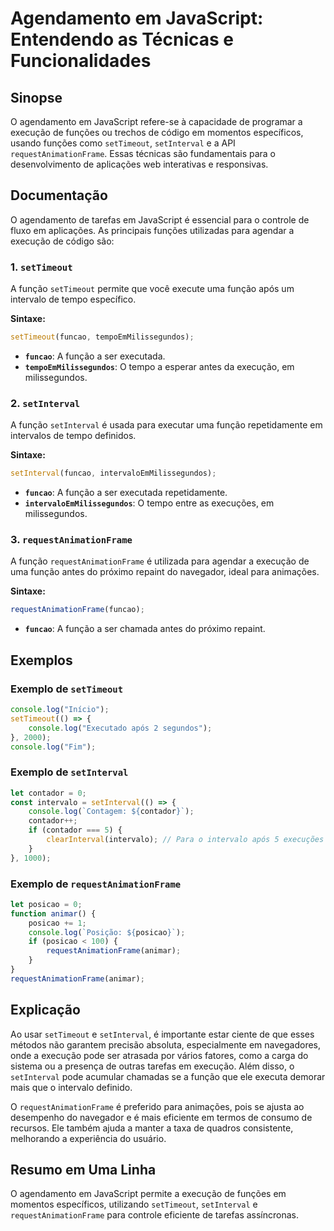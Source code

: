 <!--
Meta Description: # Agendamento em JavaScript: Entendendo as Técnicas e Funcionalidades ## Sinopse O agendamento em JavaScript refere-se à capacidade de programar a exe...
Meta Keywords: javascript, função, setinterval, requestanimationframe, para
-->

# Agendamento em JavaScript: Entendendo as Técnicas e Funcionalidades

## Sinopse
O agendamento em JavaScript refere-se à capacidade de programar a execução de funções ou trechos de código em momentos específicos, usando funções como `setTimeout`, `setInterval` e a API `requestAnimationFrame`. Essas técnicas são fundamentais para o desenvolvimento de aplicações web interativas e responsivas.

## Documentação
O agendamento de tarefas em JavaScript é essencial para o controle de fluxo em aplicações. As principais funções utilizadas para agendar a execução de código são:

### 1. `setTimeout`
A função `setTimeout` permite que você execute uma função após um intervalo de tempo específico.

**Sintaxe:**
```javascript
setTimeout(funcao, tempoEmMilissegundos);
```

- **`funcao`**: A função a ser executada.
- **`tempoEmMilissegundos`**: O tempo a esperar antes da execução, em milissegundos.

### 2. `setInterval`
A função `setInterval` é usada para executar uma função repetidamente em intervalos de tempo definidos.

**Sintaxe:**
```javascript
setInterval(funcao, intervaloEmMilissegundos);
```

- **`funcao`**: A função a ser executada repetidamente.
- **`intervaloEmMilissegundos`**: O tempo entre as execuções, em milissegundos.

### 3. `requestAnimationFrame`
A função `requestAnimationFrame` é utilizada para agendar a execução de uma função antes do próximo repaint do navegador, ideal para animações.

**Sintaxe:**
```javascript
requestAnimationFrame(funcao);
```

- **`funcao`**: A função a ser chamada antes do próximo repaint.

## Exemplos

### Exemplo de `setTimeout`
```javascript
console.log("Início");
setTimeout(() => {
    console.log("Executado após 2 segundos");
}, 2000);
console.log("Fim");
```

### Exemplo de `setInterval`
```javascript
let contador = 0;
const intervalo = setInterval(() => {
    console.log(`Contagem: ${contador}`);
    contador++;
    if (contador === 5) {
        clearInterval(intervalo); // Para o intervalo após 5 execuções
    }
}, 1000);
```

### Exemplo de `requestAnimationFrame`
```javascript
let posicao = 0;
function animar() {
    posicao += 1;
    console.log(`Posição: ${posicao}`);
    if (posicao < 100) {
        requestAnimationFrame(animar);
    }
}
requestAnimationFrame(animar);
```

## Explicação
Ao usar `setTimeout` e `setInterval`, é importante estar ciente de que esses métodos não garantem precisão absoluta, especialmente em navegadores, onde a execução pode ser atrasada por vários fatores, como a carga do sistema ou a presença de outras tarefas em execução. Além disso, o `setInterval` pode acumular chamadas se a função que ele executa demorar mais que o intervalo definido.

O `requestAnimationFrame` é preferido para animações, pois se ajusta ao desempenho do navegador e é mais eficiente em termos de consumo de recursos. Ele também ajuda a manter a taxa de quadros consistente, melhorando a experiência do usuário.

## Resumo em Uma Linha
O agendamento em JavaScript permite a execução de funções em momentos específicos, utilizando `setTimeout`, `setInterval` e `requestAnimationFrame` para controle eficiente de tarefas assíncronas.